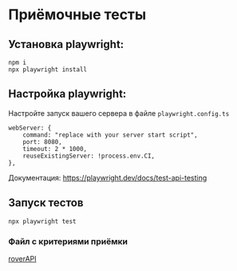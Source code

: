 # Приёмочные тесты

## Установка playwright:

```shell
npm i
npx playwright install
```

## Настройка playwright:

Настройте запуск вашего сервера в файле `playwright.config.ts`

```TS
webServer: {
    command: "replace with your server start script",
    port: 8080,
    timeout: 2 * 1000,
    reuseExistingServer: !process.env.CI,
},
```

Документация: https://playwright.dev/docs/test-api-testing

## Запуск тестов

```
npx playwright test
```

### Файл с критериями приёмки

[roverAPI](tests/roverAPI.spec.ts)
